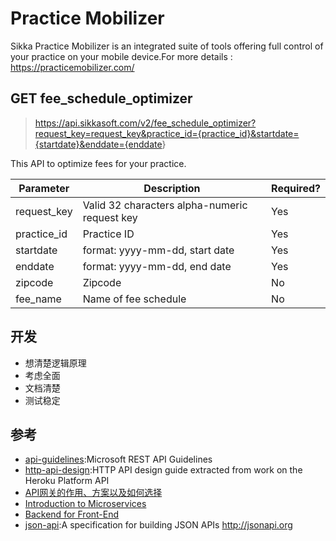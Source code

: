 # Practice Mobilizer

Sikka Practice Mobilizer is an integrated suite of tools offering full control of your practice on your mobile device.For more details : <https://practicemobilizer.com/>

## **GET** fee_schedule_optimizer

> <https://api.sikkasoft.com/v2/fee_schedule_optimizer?request_key=request_key&practice_id={practice_id}&startdate={startdate}&enddate={enddate>}

This API to optimize fees for your practice.

| Parameter   | Description                                   | Required? |
| ----------- | --------------------------------------------- | --------- |
| request_key | Valid 32 characters alpha-numeric request key | Yes       |
| practice_id | Practice ID                                   | Yes       |
| startdate   | format: yyyy-mm-dd, start date                | Yes       |
| enddate     | format: yyyy-mm-dd, end date                  | Yes       |
| zipcode     | Zipcode                                       | No        |
| fee_name    | Name of fee schedule                          | No        |

## 开发

* 想清楚逻辑原理
* 考虑全面
* 文档清楚
* 测试稳定

## 参考

* [api-guidelines](https://github.com/Microsoft/api-guidelines):Microsoft REST API Guidelines
* [http-api-design](https://github.com/interagent/http-api-design):HTTP API design guide extracted from work on the Heroku Platform API
* [API网关的作用、方案以及如何选择](http://blog.didispace.com/API%E7%BD%91%E5%85%B3%E7%9A%84%E4%BD%9C%E7%94%A8%E3%80%81%E6%96%B9%E6%A1%88%E4%BB%A5%E5%8F%8A%E5%A6%82%E4%BD%95%E9%80%89%E6%8B%A9/)
* [Introduction to Microservices](https://www.nginx.com/blog/introduction-to-microservices/)
* [Backend for Front-End](http://microservices.io/patterns/apigateway.html)
* [json-api](https://github.com/json-api/json-api):A specification for building JSON APIs <http://jsonapi.org>
